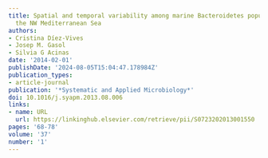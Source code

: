 ```yaml
---
title: Spatial and temporal variability among marine Bacteroidetes populations in
  the NW Mediterranean Sea
authors:
- Cristina Díez-Vives
- Josep M. Gasol
- Silvia G Acinas
date: '2014-02-01'
publishDate: '2024-08-05T15:04:47.178984Z'
publication_types:
- article-journal
publication: '*Systematic and Applied Microbiology*'
doi: 10.1016/j.syapm.2013.08.006
links:
- name: URL
  url: https://linkinghub.elsevier.com/retrieve/pii/S0723202013001550
pages: '68-78'
volume: '37'
number: '1'
---
```

